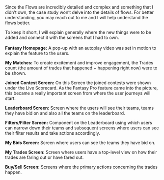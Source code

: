 Since the Flows are incredibly detailed and complex and something that I didn’t own, the case study won’t delve into the details of flows. For better understanding, you may reach out to me and I will help understand the flows better.

To keep it short, I will explain generally where the new things were to be added and connect it with the screens that I had to own. \
 \
**Fantasy Homepage:** A pop-up with an autoplay video was set in motion to explain the feature to the users. 

**My Matches:** To create excitement and improve engagement, the Trades count (the amount of trades that happened + happening right now) were to be shown.

**Joined Contest Screen:** On this Screen the joined contests were shown under the Live Scorecard. As the Fantasy Pro feature came into the picture, this became a really important screen from where the user journeys will start. 

**Leaderboard Screen:** Screen where the users will see their teams, teams they have bid on and also all the teams on the leaderboard.

**Filters/Filter Screen:** Component on the Leaderboard using which users can narrow down their teams and subsequent screens where users can see their filter results and take actions accordingly.

**My Bids Screen:** Screen where users can see the teams they have bid on.

**My Trades Screen:** Screen where users have a top-level view on how their trades are faring out or have fared out.

**Buy/Sell Screen:** Screens where the primary actions concerning the trades happen.

